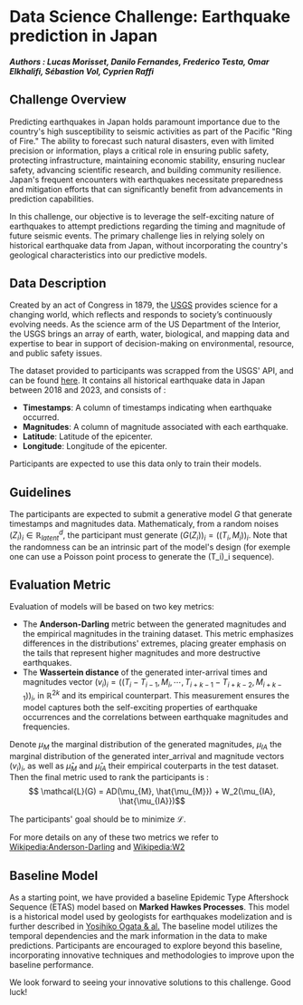 # Data Science Challenge: Earthquake prediction in Japan
##### Authors : Lucas Morisset, Danilo Fernandes, Frederico Testa, Omar Elkhalifi, Sébastion Vol, Cyprien Raffi

## Challenge Overview

Predicting earthquakes in Japan holds paramount importance due to the country's high susceptibility to seismic activities as part of the Pacific "Ring of Fire." The ability to forecast such natural disasters, even with limited precision or information, plays a critical role in ensuring public safety, protecting infrastructure, maintaining economic stability, ensuring nuclear safety, advancing scientific research, and building community resilience. Japan's frequent encounters with earthquakes necessitate preparedness and mitigation efforts that can significantly benefit from advancements in prediction capabilities. 

In this challenge, our objective is to leverage the self-exciting nature of earthquakes to attempt predictions regarding the timing and magnitude of future seismic events. The primary challenge lies in relying solely on historical earthquake data from Japan, without incorporating the country's geological characteristics into our predictive models.

## Data Description

Created by an act of Congress in 1879, the [USGS](https://www.usgs.gov/) provides science for a changing world, which reflects and responds to society’s continuously evolving needs. As the science arm of the US Department of the Interior, the USGS brings an array of earth, water, biological, and mapping data and expertise to bear in support of decision-making on environmental, resource, and public safety issues.

The dataset provided to participants was scrapped from the USGS' API, and can be found [here](https://earthquake.usgs.gov/fdsnws/event/1/). It contains all historical earthquake data in Japan between 2018 and 2023, and consists of :
- **Timestamps**: A column of timestamps indicating when earthquake occurred.
- **Magnitudes**: A column of magnitude associated with each earthquake.
- **Latitude**: Latitude of the epicenter.
- **Longitude**: Longitude of the epicenter.

Participants are expected to use this data only to train their models.

## Guidelines

The participants are expected to submit a generative model $G$ that generate timestamps and magnitudes data. Mathematicaly, from a random noises $(Z_i)_i \in \mathbb{R}^d_{latent}$, the participant must generate $(G(Z_i))_i = ((T_i,M_i))_i$. Note that the randomness can be an intrinsic part of the model's design (for exemple one can use a Poisson point process to generate the (T_i)_i sequence). 

## Evaluation Metric

Evaluation of models will be based on two key metrics:
- The **Anderson-Darling** metric between the generated magnitudes and the empirical magnitudes in the training dataset. This metric emphasizes differences in the distributions' extremes, placing greater emphasis on the tails that represent higher magnitudes and more destructive earthquakes.
- The **Wassertein distance** of the generated inter-arrival times and magnitudes vector $(v_i)_i = ((T_{i}-T_{i-1},M_i,\cdots,T_{i+k-1}-T_{i+k-2},M_{i+k-1}))_i$, in $\mathbb{R}^{2k}$ and its empirical counterpart. This measurement ensures the model captures both the self-exciting properties of earthquake occurrences and the correlations between earthquake magnitudes and frequencies.


Denote $\mu_{M}$ the marginal distribution of the generated magnitudes, $\mu_{IA}$ the marginal distribution of the generated inter_arrival and magnitude vectors $(v_i)_i$, as well as $\hat{\mu}_{M}$ and $\hat{\mu}_{IA}$ their empirical couterparts in the test dataset. Then the final metric used to rank the participants is :
$$ \mathcal{L}(G) = AD(\mu_{M}, \hat{\mu_{M}}) + W_2(\mu_{IA}, \hat{\mu_{IA}})$$

The participants' goal should be to minimize $\mathcal{L}$.

For more details on any of these two metrics we refer to [Wikipedia:Anderson-Darling](https://en.wikipedia.org/wiki/Anderson%E2%80%93Darling_test) and [Wikipedia:W2](https://en.wikipedia.org/wiki/Wasserstein_metric)

## Baseline Model

As a starting point, we have provided a baseline Epidemic Type Aftershock Sequence (ETAS) model based on **Marked Hawkes Processes**. This model is a historical model used by geologists for earthquakes modelization and is further described in [Yosihiko Ogata & al.](https://link.springer.com/article/10.1023/A:1003403601725) The baseline model utilizes the temporal dependencies and the mark information in the data to make predictions. Participants are encouraged to explore beyond this baseline, incorporating innovative techniques and methodologies to improve upon the baseline performance.

We look forward to seeing your innovative solutions to this challenge. Good luck!